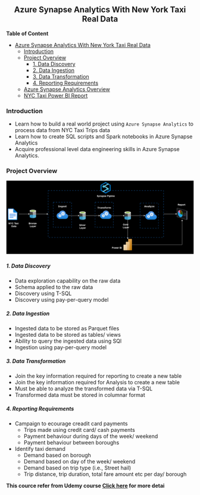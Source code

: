 <div align="center">

## Azure Synapse Analytics With New York Taxi Real Data 

</div>

**Table of Content**
- [Azure Synapse Analytics With New York Taxi Real Data](#azure-synapse-analytics-with-new-york-taxi-real-data)
  - [Introduction](#introduction)
  - [Project Overview](#project-overview)
      - [1. Data Discovery](#1-data-discovery)
      - [2. Data Ingestion](#2-data-ingestion)
      - [3. Data Transformation](#3-data-transformation)
      - [4. Reporting Requirements](#4-reporting-requirements)
  - [Azure Synapse Analytics Overview](/knowledge/ASA.md)
  - [NYC Taxi Power BI Report](/knowledge/report.md)
### Introduction
* Learn how to build a real world project using `Azure Synapse Analytics` to process data from NYC Taxi Trips data
* Learn how to create SQL scripts and Spark notebooks in Azure Synapse Analytics
* Acquire professional level data engineering skills in Azure Synapse Analytics.


### Project Overview
![alt text](source/picture+report/NYC_TAXI.png)

##### 1. Data Discovery
- Data exploration capability on the raw data
- Schema applied to the raw data
- Discovery using T-SQL
- Discovery using pay-per-query model

##### 2. Data Ingestion
- Ingested data to be stored as Parquet files
- Ingested data to be stored as tables/ views
- Ability to query the ingested data using SQl
- Ingestion using pay-per-query model

##### 3. Data Transformation
- Join the key information required for reporting to create a new table
- Join the key information required for Analysis to create a new table
- Must be able to analyze the transformed data via T-SQL
- Transformed data must be stored in columnar format

##### 4. Reporting Requirements
- Campaign to ecourage creadit card payments
    - Trips made using credit card/ cash payments
    - Payment behaviour during days of the week/ weekend
    - Payment behaviour between boroughs
- Identify taxi demand
  - Demand based on borough
  - Demand based on day of the week/ weekend
  - Demand based on trip type (i.e., Street hail)
  - Trip distance, trip duration, total fare amount etc per day/ borough

**This cource refer from Udemy course [Click here](https://www.udemy.com/course/azure-synapse-analytics-for-data-engineers/?couponCode=SKILLS4SALEB) for more detai**